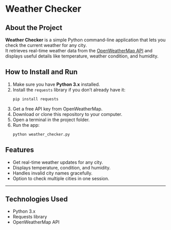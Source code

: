 # Weather Checker

## About the Project  
**Weather Checker** is a simple Python command-line application that lets you check the current weather for any city.  
It retrieves real-time weather data from the [OpenWeatherMap API](https://openweathermap.org/) and displays useful details like temperature, weather condition, and humidity.  
## How to Install and Run  
1. Make sure you have **Python 3.x** installed.  
2. Install the `requests` library if you don’t already have it:  
   ```bash
   pip install requests
3. Get a free API key from OpenWeatherMap.
4. Download or clone this repository to your computer.
5. Open a terminal in the project folder.
6. Run the app:
   ```bash**
   python weather_checker.py
## Features
- Get real-time weather updates for any city.
- Displays temperature, condition, and humidity.
- Handles invalid city names gracefully.
- Option to check multiple cities in one session.
---
## Technologies Used
- Python 3.x
- Requests library
- OpenWeatherMap API


